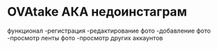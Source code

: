 # OVAtake АКА недоинстаграм
функционал
-регистрация
-редактирование фото
-добавление фото
-просмотр ленты фото
-просмотр других аккаунтов
